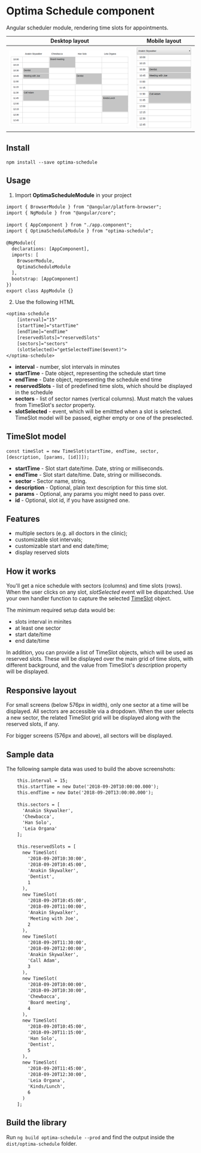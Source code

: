 # Optima Schedule component

Angular scheduler module, rendering time slots for appointments.

|                          Desktop layout                          |                          Mobile layout                          |
| :--------------------------------------------------------------: | :-------------------------------------------------------------: |
| ![Desktop](projects/optima-schedule/docs/optima-schedule-sm.png) | ![Mobile](projects/optima-schedule/docs/optima-schedule-xs.png) |

## Install

```
npm install --save optima-schedule
```

## Usage

1. Import **OptimaScheduleModule** in your project

```
import { BrowserModule } from "@angular/platform-browser";
import { NgModule } from "@angular/core";

import { AppComponent } from "./app.component";
import { OptimaScheduleModule } from "optima-schedule";

@NgModule({
  declarations: [AppComponent],
  imports: [
    BrowserModule,
    OptimaScheduleModule
  ],
  bootstrap: [AppComponent]
})
export class AppModule {}
```

2. Use the following HTML

```
<optima-schedule
    [interval]="15"
    [startTime]="startTime"
    [endTime]="endTime"
    [reservedSlots]="reservedSlots"
    [sectors]="sectors"
    (slotSelected)="getSelectedTime($event)">
</optima-schedule>
```

- **interval** - number, slot intervals in minutes
- **startTime** - Date object, representing the schedule start time
- **endTime** - Date object, representing the schedule end time
- **reservedSlots** - list of predefined time slots, which should be displayed in the schedule
- **sectors** - list of sector names (vertical columns). Must match the values from TimeSlot's _sector_ property.
- **slotSelected** - event, which will be emittted when a slot is selected. TimeSlot model
  will be passed, eigther empty or one of the preselected.

## TimeSlot model

```
const timeSlot = new TimeSlot(startTime, endTime, sector, [description, [params, [id]]]);
```

- **startTime** - Slot start date/time. Date, string or milliseconds.
- **endTime** - Slot start date/time. Date, string or milliseconds.
- **sector** - Sector name, string.
- **description** - Optional, plain text description for this time slot.
- **params** - Optional, any params you might need to pass over.
- **id** - Optional, slot id, if you have assigned one.

## Features

- multiple sectors (e.g. all doctors in the clinic);
- customizable slot intervals;
- customizable start and end date/time;
- display reserved slots

## How it works

You'll get a nice schedule with sectors (columns) and time slots (rows). When the user
clicks on any slot, _slotSelected_ event will be dispatched. Use your own handler
function to capture the selected [TimeSlot](src/app/models/time-slot.model.ts) object.

The minimum required setup data would be:

- slots interval in minites
- at least one sector
- start date/time
- end date/time

In addition, you can provide a list of TimeSlot objects, which will be used as reserved
slots. These will be displayed over the main grid of time slots, with different background,
and the value from TimeSlot's _description_ property will be displayed.

## Responsive layout

For small screens (below 576px in width), only one sector at a time will be displayed. All
sectors are accessible via a dropdown. When the user selects a new sector, the related
TimeSlot grid will be displayed along with the reserved slots, if any.

For bigger screens (576px and above), all sectors will be displayed.

## Sample data

The following sample data was used to build the above screenshots:

```
    this.interval = 15;
    this.startTime = new Date('2018-09-20T10:00:00.000');
    this.endTime = new Date('2018-09-20T13:00:00.000');

    this.sectors = [
      'Anakin Skywalker',
      'Chewbacca',
      'Han Solo',
      'Leia Organa'
    ];

    this.reservedSlots = [
      new TimeSlot(
        '2018-09-20T10:30:00',
        '2018-09-20T10:45:00',
        'Anakin Skywalker',
        'Dentist',
        1
      ),
      new TimeSlot(
        '2018-09-20T10:45:00',
        '2018-09-20T11:00:00',
        'Anakin Skywalker',
        'Meeting with Joe',
        2
      ),
      new TimeSlot(
        '2018-09-20T11:30:00',
        '2018-09-20T12:00:00',
        'Anakin Skywalker',
        'Call Adam',
        3
      ),
      new TimeSlot(
        '2018-09-20T10:00:00',
        '2018-09-20T10:30:00',
        'Chewbacca',
        'Board meeting',
        4
      ),
      new TimeSlot(
        '2018-09-20T10:45:00',
        '2018-09-20T11:15:00',
        'Han Solo',
        'Dentist',
        5
      ),
      new TimeSlot(
        '2018-09-20T11:45:00',
        '2018-09-20T12:30:00',
        'Leia Organa',
        'Kinds/Lunch',
        6
      )
    ];
```

## Build the library

Run `ng build optima-schedule --prod` and find the output inside the `dist/optima-schedule` folder.
